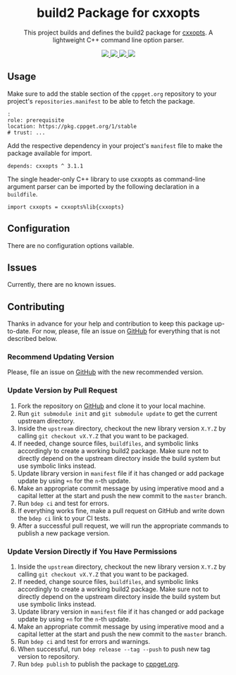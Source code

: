 <h1 align="center">
    build2 Package for cxxopts
</h1>

<p align="center">
    This project builds and defines the build2 package for <a href="https://github.com/jarro2783/cxxopts">cxxopts</a>.
    A lightweight C++ command line option parser.
</p>

<p align="center">
    <a href="https://github.com/jarro2783/cxxopts">
        <img src="https://img.shields.io/website/https/github.com/jarro2783/cxxopts.svg?down_message=offline&label=Official&style=for-the-badge&up_color=blue&up_message=online">
    </a>
    <a href="https://github.com/build2-packaging/cxxopts">
        <img src="https://img.shields.io/website/https/github.com/build2-packaging/cxxopts.svg?down_message=offline&label=build2&style=for-the-badge&up_color=blue&up_message=online">
    </a>
    <a href="https://cppget.org/cxxopts">
        <img src="https://img.shields.io/website/https/cppget.org/cxxopts.svg?down_message=offline&label=cppget.org&style=for-the-badge&up_color=blue&up_message=online">
    </a>
    <a href="https://queue.cppget.org/cxxopts">
        <img src="https://img.shields.io/website/https/queue.cppget.org/cxxopts.svg?down_message=empty&down_color=blue&label=queue.cppget.org&style=for-the-badge&up_color=orange&up_message=running">
    </a>
</p>

## Usage
Make sure to add the stable section of the `cppget.org` repository to your project's `repositories.manifest` to be able to fetch the package.

    :
    role: prerequisite
    location: https://pkg.cppget.org/1/stable
    # trust: ...

Add the respective dependency in your project's `manifest` file to make the package available for import.

    depends: cxxopts ^ 3.1.1

The single header-only C++ library to use cxxopts as command-line argument parser can be imported by the following declaration in a `buildfile`.

    import cxxopts = cxxopts%lib{cxxopts}

## Configuration
There are no configuration options vailable.

## Issues
Currently, there are no known issues.

## Contributing
Thanks in advance for your help and contribution to keep this package up-to-date.
For now, please, file an issue on [GitHub](https://github.com/build2-packaging/cxxopts/issues) for everything that is not described below.

### Recommend Updating Version
Please, file an issue on [GitHub](https://github.com/build2-packaging/cxxopts/issues) with the new recommended version.

### Update Version by Pull Request
1. Fork the repository on [GitHub](https://github.com/build2-packaging/cxxopts) and clone it to your local machine.
2. Run `git submodule init` and `git submodule update` to get the current upstream directory.
3. Inside the `upstream` directory, checkout the new library version `X.Y.Z` by calling `git checkout vX.Y.Z` that you want to be packaged.
4. If needed, change source files, `buildfiles`, and symbolic links accordingly to create a working build2 package. Make sure not to directly depend on the upstream directory inside the build system but use symbolic links instead.
5. Update library version in `manifest` file if it has changed or add package update by using `+n` for the `n`-th update.
6. Make an appropriate commit message by using imperative mood and a capital letter at the start and push the new commit to the `master` branch.
7. Run `bdep ci` and test for errors.
8. If everything works fine, make a pull request on GitHub and write down the `bdep ci` link to your CI tests.
9. After a successful pull request, we will run the appropriate commands to publish a new package version.

### Update Version Directly if You Have Permissions
1. Inside the `upstream` directory, checkout the new library version `X.Y.Z` by calling `git checkout vX.Y.Z` that you want to be packaged.
2. If needed, change source files, `buildfiles`, and symbolic links accordingly to create a working build2 package. Make sure not to directly depend on the upstream directory inside the build system but use symbolic links instead.
3. Update library version in `manifest` file if it has changed or add package update by using `+n` for the `n`-th update.
4. Make an appropriate commit message by using imperative mood and a capital letter at the start and push the new commit to the `master` branch.
5. Run `bdep ci` and test for errors and warnings.
6. When successful, run `bdep release --tag --push` to push new tag version to repository.
7. Run `bdep publish` to publish the package to [cppget.org](https://cppget.org).
